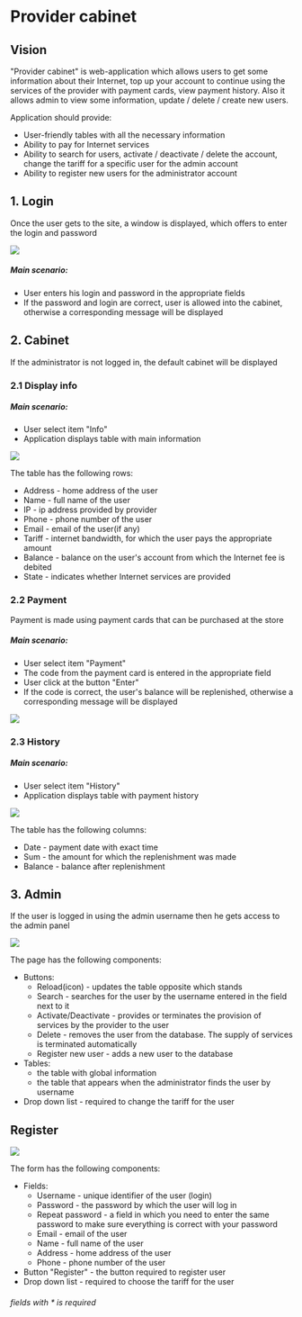 # Provider cabinet
## Vision

"Provider cabinet" is web-application which allows users to get some information about their Internet,
top up your account to continue using the services of the provider with payment cards, view payment history.
Also it allows admin to view some information, update / delete / create new users.

Application should provide:
+ User-friendly tables with all the necessary information
+ Ability to pay for Internet services
+ Ability to search for users, activate / deactivate / delete the account, change the tariff for a specific user 
for the admin account
+ Ability to register new users for the administrator account

## 1. Login
Once the user gets to the site, a window is displayed, which offers to enter the login and password

![](../static/img/login.jpg)

##### Main scenario:
+ User enters his login and password in the appropriate fields
+ If the password and login are correct, user is allowed into the cabinet, otherwise a corresponding 
message will be displayed

## 2. Cabinet
If the administrator is not logged in, the default cabinet will be displayed

### 2.1 Display info

##### Main scenario:
+ User select item "Info"
+ Application displays table with main information

![](../static/img/info.jpg)

The table has the following rows:
+ Address - home address of the user
+ Name - full name of the user
+ IP - ip address provided by provider
+ Phone - phone number of the user
+ Email - email of the user(if any)
+ Tariff - internet bandwidth, for which the user pays the appropriate amount
+ Balance - balance on the user's account from which the Internet fee is debited
+ State - indicates whether Internet services are provided

### 2.2 Payment
Payment is made using payment cards that can be purchased at the store

##### Main scenario:
+ User select item "Payment"
+ The code from the payment card is entered in the appropriate field
+ User click at the button "Enter"
+ If the code is correct, the user's balance will be replenished, otherwise a corresponding message will be displayed

![](../static/img/payment.jpg)

### 2.3 History

##### Main scenario:
+ User select item "History"
+ Application displays table with payment history

![](../static/img/history.jpg)

The table has the following columns:
+ Date - payment date with exact time
+ Sum - the amount for which the replenishment was made
+ Balance - balance after replenishment

## 3. Admin
If the user is logged in using the admin username then he gets access to the admin panel

![](../static/img/admin.jpg)

The page has the following components:
* Buttons:
    + Reload(icon) - updates the table opposite which stands
    + Search - searches for the user by the username entered in the field next to it
    + Activate/Deactivate - provides or terminates the provision of services by the provider to the user
    + Delete - removes the user from the database. The supply of services is terminated automatically
    + Register new user - adds a new user to the database
* Tables:
    + the table with global information
    + the table that appears when the administrator finds the user by username
* Drop down list - required to change the tariff for the user

## Register

![](../static/img/register.jpg)

The form has the following components:
* Fields:
    + Username - unique identifier of the user (login)
    + Password - the password by which the user will log in
    + Repeat password - a field in which you need to enter the same password to make sure everything is correct 
    with your password
    + Email - email of the user
    + Name - full name of the user
    + Address - home address of the user
    + Phone - phone number of the user
* Button "Register" - the button required to register user
* Drop down list - required to choose the tariff for the user
###### fields with * is required
